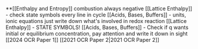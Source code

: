 **[[Enthalpy and Entropy]] combustion always negative
[[Lattice Enthalpy]] - check state symbols every line in cycle
[[Acids, Bases, Buffers]] - units, ionic equations just write down what's involved in redox reaction
[[Lattice Enthalpy]] - STATE SYMBOLS!
[[Acids, Bases, Buffers]] - Check if q wants initial or equilibrium concentration, pay attention and write it down in sight
[[2024 OCR Paper 1]]
[[2021 OCR Paper 2|2021 OCR Paper 2]]

